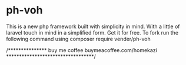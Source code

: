 # ph-voh
This is a new php framework built with simplicity in mind. With a little of laravel touch in mind in a simplified form. Get it for free.
To fork run the following command using composer
require vender/ph-voh


/***************
buy me coffee
buymeacoffee.com/homekazi
**********************************/
